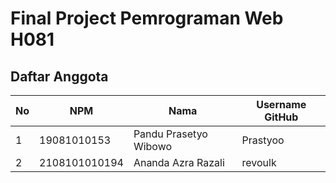 # Final Project Pemrograman Web H081

## Daftar Anggota

| No | NPM           | Nama                    | Username GitHub |
|----|---------------|-------------------------|-----------------|
| 1  | 19081010153   | Pandu Prasetyo Wibowo   | Prastyoo        |
| 2  | 2108101010194 | Ananda Azra Razali      | revoulk         |
